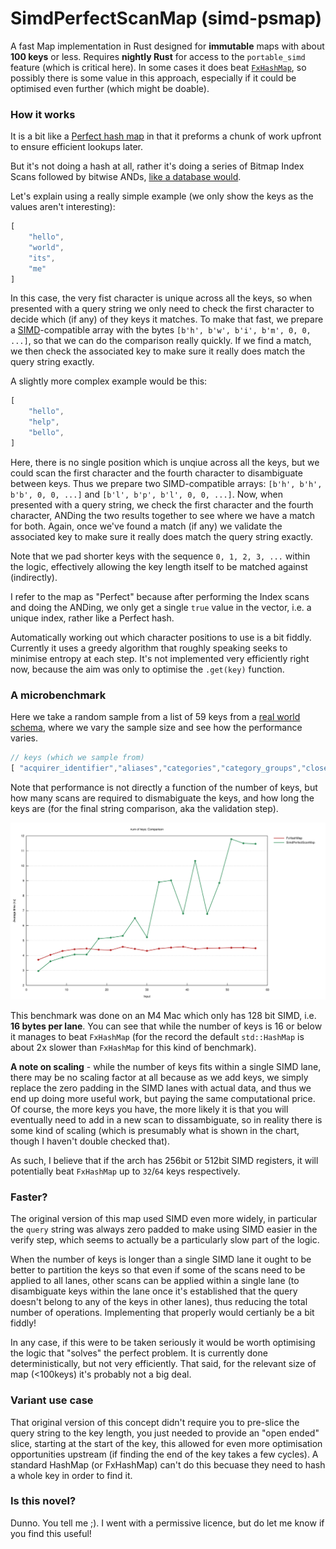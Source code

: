 # SimdPerfectScanMap (simd-psmap)

A fast Map implementation in Rust designed for **immutable** maps with about **100 keys** or less. Requires **nightly Rust** for
access to the `portable_simd` feature (which is critical here). In some cases it does beat 
[`FxHashMap`](https://doc.rust-lang.org/stable/nightly-rustc/rustc_data_structures/fx/type.FxHashMap.html), so possibly there is
some value in this approach, especially if it could be optimised even further (which might be doable).

### How it works

It is a bit like a [Perfect hash map](https://en.wikipedia.org/wiki/Perfect_hash_function) in that it preforms a chunk of work upfront to ensure efficient lookups later.

But it's not doing a hash at all, rather it's doing a series of Bitmap Index Scans followed by bitwise ANDs, 
[like a database would](https://www.postgresql.org/docs/current/indexes-bitmap-scans.html).  
 
Let's explain using a really simple example (we only show the keys as the values aren't interesting):

```rust
[
    "hello",
    "world",
    "its",
    "me"
]
```

In this case, the very fist character is unique across all the keys, so when presented with a query string we only need to
check the first character to decide which (if any) of they keys it matches. To make that fast, we prepare a
[SIMD](https://en.wikipedia.org/wiki/Single_instruction,_multiple_data)-compatible
array with the bytes `[b'h', b'w', b'i', b'm', 0, 0, ...]`, so that we can do the comparison really quickly. If we find a
match, we then check the associated key to make sure it really does match the query string exactly.  

A slightly more complex example would be this:

```rust
[
    "hello",
    "help",
    "bello",
]
```

Here, there is no single position which is unqiue across all the keys, but we could scan the first character and the fourth
character to disambiguate between keys. Thus we prepare two SIMD-compatible arrays: `[b'h', b'h', b'b', 0, 0, ...]` and
`[b'l', b'p', b'l', 0, 0, ...]`. Now, when presented with a query string, we check the first character and the fourth character,
ANDing the two results together to see where we have a match for both. Again, once we've found a match (if any) we validate
the associated key to make sure it really does match the query string exactly.

Note that we pad shorter keys with the sequence `0, 1, 2, 3, ...` within the logic, effectively allowing the key
length itself to be matched against (indirectly).

I refer to the map as "Perfect" because after performing the Index scans and doing the ANDing, we only get a single
`true` value in the vector, i.e. a unique index, rather like a Perfect hash.

Automatically working out which character positions to use is a bit fiddly. Currently it uses a greedy algorithm that roughly 
speaking seeks to minimise entropy at each step. It's not implemented very efficiently right now, because the aim was only to
optimise the `.get(key)` function. 


### A microbenchmark

Here we take a random sample from a list of 59 keys from a [real world schema](https://data.crunchbase.com/reference/get_data-entities-organizations-entity-id), where
we vary the sample size and see how the performance varies.

```rust
// keys (which we sample from)
[ "acquirer_identifier","aliases","categories","category_groups","closed_on","company_type","contact_email","created_at","delisted_on","demo_days","description","entity_def_id","exited_on","facebook","facet_ids","founded_on","founder_identifiers","hub_tags","identifier","image_id","image_url","layout_id","legal_name","linkedin","listed_stock_symbol","location_group_identifiers","location_identifiers","name","num_alumni","num_current_advisor_positions","num_current_positions","num_employees_enum","num_enrollments","num_event_appearances","num_portfolio_organizations","num_sub_organizations","operating_status","owner_identifier","permalink","permalink_aliases","phone_number","program_application_deadline","program_duration","program_type","rank","rank_org","school_method","school_program","school_type","short_description","status","stock_exchange_symbol","stock_symbol","twitter","updated_at","uuid","website","website_url","went_public_on"];
```

Note that performance is not directly a function of the number of keys, but how many scans are required to
dismabiguate the keys, and how long the keys are (for the final string comparison, aka the validation step).

![Alt text](docs/lines.svg)

This benchmark was done on an M4 Mac which only has 128 bit SIMD, i.e. **16 bytes per lane**. You can see that while the number of 
keys
is 16 or below it manages to beat `FxHashMap` (for the record the default `std::HashMap` is about 2x slower than `FxHashMap` for 
this kind of benchmark).

**A note on scaling** - while the number of keys fits within a single SIMD lane, there may be no scaling factor at all because as 
we add keys, we simply replace the zero padding in the SIMD lanes with actual data, and thus we end up doing more useful work, but
paying the same computational price. Of course, the more keys you have, the more likely it is that you will eventually need to add
in a new scan to dissambiguate, so in reality there is some kind of scaling (which is presumably what is shown in the chart, though
I haven't double checked that).

As such, I believe that if the arch has 256bit or 512bit SIMD registers, it will potentially beat `FxHashMap` up to `32`/`64` 
keys respectively.

### Faster?

The original version of this map used SIMD even more widely, in particular the `query` string was always zero padded to make using 
SIMD easier in the verify step, which seems to actually be a particularly slow part of the logic. 

When the number of keys is longer than a single SIMD lane it ought to be better to partition the keys so that even if some of the 
scans need to be applied to all lanes, other scans can be applied within a single lane (to disambiguate keys within the lane once 
it's established that the query doesn't belong to any of the keys in other lanes), thus reducing the total number of operations.
Implementing that properly would certianly be a bit fiddly!

In any case, if this were to be taken seriously it would be worth optimising the logic that "solves" the perfect problem. It is 
currently done deterministically, but not very efficiently. That said, for the relevant size of map (<100keys) it's probably not a 
big deal.

### Variant use case

That original version of this concept didn't require you to pre-slice the query string to the key length, you just needed to 
provide an "open ended" slice, starting at the start of the key, this allowed for even more optimisation opportunities upstream
(if finding the end of the key takes a few cycles). A standard HashMap (or FxHashMap) can't do this becuase they need to hash a
whole key in order to find it.


### Is this novel?

Dunno. You tell me ;). I went with a permissive licence, but do let me know if you find this useful!

